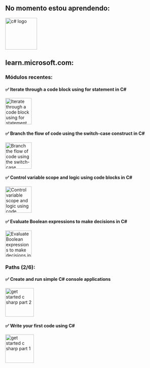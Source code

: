 ## No momento estou aprendendo:
<img src="https://upload.wikimedia.org/wikipedia/commons/thumb/d/d2/C_Sharp_Logo_2023.svg/130px-C_Sharp_Logo_2023.svg.png" alt="c# logo" width="100">
<!--<img src="https://c.tenor.com/wRDlhL1R064AAAAC/tenor.gif" alt="happy young obi wan kenobi" width="230"/>-->
<br>

## learn.microsoft.com:

###  Módulos recentes:

#### :white_check_mark: Iterate through a code block using for statement in C#
<img src="https://learn.microsoft.com/training/achievements/csharp-for.svg" alt="Iterate through a code block using for statement in C#" width="83" />

#### :white_check_mark: Branch the flow of code using the switch-case construct in C#
<img src="https://learn.microsoft.com/training/achievements/csharp-switch-case.svg" alt="Branch the flow of code using the switch-case construct in C#" width="83" />

#### :white_check_mark: Control variable scope and logic using code blocks in C#
<img src="https://learn.microsoft.com/en-us/training/achievements/csharp-code-blocks.svg" alt="Control variable scope and logic using code blocks in C#" width="83" />

#### :white_check_mark: Evaluate Boolean expressions to make decisions in C#
<img src="https://learn.microsoft.com/en-us/training/achievements/csharp-evaluate-boolean-expressions.svg" alt="Evaluate Boolean expressions to make decisions in C#" width="83" />

<br/>

###  Paths (2/6):
#### :white_check_mark: Create and run simple C# console applications
<img src="https://learn.microsoft.com/en-us/training/achievements/get-started-c-sharp-part-2.svg" alt="get started c sharp part 2" width="90" /> 

#### :white_check_mark: Write your first code using C#
<img src="https://learn.microsoft.com/en-us/training/achievements/get-started-c-sharp-part-1.svg" alt="get started c sharp part 1" width="90" /> 

<!--
### Recently completed modules:

#### Challenge project - Develop foreach and if-elseif-else structures to process array data in C#
<img src="https://learn.microsoft.com/training/achievements/challenge-project-arrays-iteration-selection.svg" alt="Challenge project - Develop foreach and if-elseif-else structures to process array data in C#" width="83" />

#### Guided project - Develop foreach and if-elseif-else structures to process array data in C#
<img src="https://learn.microsoft.com/training/achievements/guided-project-arrays-iteration-selection.svg" alt="Guided project - Develop foreach and if-elseif-else structures to process array data in C#" width="83" />

#### Create readable code with conventions, whitespace, and comments in C#
<img src="https://learn.microsoft.com/training/achievements/csharp-readable-code.svg" alt="Create readable code with conventions, whitespace, and comments in C#" width="80" />

#### Store and iterate through sequences of data using Arrays and the foreach statement in C#
<img src="https://learn.microsoft.com/training/achievements/csharp-arrays.svg" alt="Store and iterate through sequences of data using Arrays and the foreach statement in C#" width="80" />

#### Call methods from the .NET Class Library using C#
<img src="https://learn.microsoft.com/en-us/training/achievements/csharp-call-methods.svg" alt="Call methods from the .NET Class Library using C#" width="80" />

#### Add decision logic to your code using `if`, `else`, and `else if` statements in C#
<img src="https://learn.microsoft.com/en-us/training/achievements/csharp-if-elseif-else.svg" alt="Add decision logic to your code using `if`, `else`, and `else if` statements in C#" width="80" />
-->
